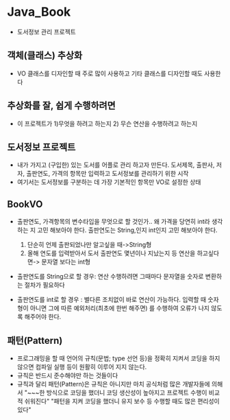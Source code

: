 # Java_Book
* 도서정보 관리 프로젝트

## 객체(클래스) 추상화
* VO 클래스를 디자인할 때 주로 많이 사용하고 기타 클래스를 디자인할 때도 사용한다

## 추상화를 잘, 쉽게 수행하려면
* 이 프로젝트가 1)무엇을 하려고 하는지
				2) 무슨 연산을 수행하려고 하는지
				
## 도서정보 프로젝트
* 내가 가지고 (구입한) 있는 도서를 어플로 관리 하고자 만든다.
 도서제목, 출판사, 저자, 출판연도, 가격의 항목만 입력하고 도서정보를 관리하기 위한 시작
* 여기서는 도서정보를 구분하는 데 가장 기본적인 항목만 VO로 설정한 상태

## BookVO
* 출판연도, 가격항목의 변수타입을 무엇으로 할 것인가..
  왜 가격을 당연히 int라 생각하는 지 고민 해보아야 한다.
  출판연도는 String,인지 int인지 고민 해보아야 한다.
  
  	1) 단순히 언제 출판되었나만 알고싶을 때->String형
    2) 올해 연도를 입력받아서 도서 출판연도 몇년이나 지났는지 등 연산을 하고싶다면->
    	문자열 보다는 int형
    	
* 출판연도를 String으로 할 경우: 연산 수행하려면 그때마다 문자열을 숫자로 변환하는 절차가 필요하다
* 출판연도를 int로 할 경우 : 별다른 조치없이 바로 연산이 가능하다. 입력할 때 숫자형이 아니면
그에 따른 예외처리(최초에 한번 해주면) 를 수행하여 오류가 나지 않도록 해주어야 한다. 

## 패턴(Pattern)
* 프로그래밍을 할 때 언어의 규칙(문법; type 선언 등)을 정확히 지켜서 코딩을 하지 않으면 컴파일
 실행 등이 원활히 이루어 지지 않는다. 
 * 규칙은 반드시 준수해야만 하는 것들이다
 * 규칙과 달리 패턴(Pattern)은 규칙은 아니지만 마치 공식처럼 많은 개발자들에 의해서
 	"~~~한 방식으로 코딩을 했더니 코딩 생산성이 높아지고 프로젝트 수행이 비교적 쉬워진다"
 	"패턴을 지켜 코딩을 했더니 유지 보수 등 수행할 때도 많은 편리성이 있다"
 	